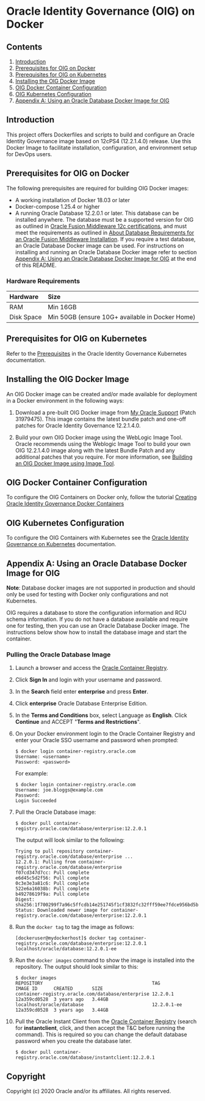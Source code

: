 Oracle Identity Governance (OIG) on Docker
==========================================


## Contents

1. [Introduction](#introduction)
2. [Prerequisites for OIG on Docker](#prerequisites-for-oig-on-docker)
3. [Prerequisites for OIG on Kubernetes](#prerequisites-for-oig-on-kubernetes)
4. [Installing the OIG Docker Image](#installing-the-oig-docker-image)
5. [OIG Docker Container Configuration](#oig-docker-container-configuration)
6. [OIG Kubernetes Configuration](#oig-kubernetes-configuration)
7. [Appendix A: Using an Oracle Database Docker Image for OIG](#appendix-a-using-an-oracle-database-docker-image-for-oig)

## Introduction

This project offers Dockerfiles and scripts to build and configure an Oracle Identity Governance image based on 12cPS4 (12.2.1.4.0) release.
Use this Docker Image to facilitate installation, configuration, and environment setup for DevOps users. 

## Prerequisites for OIG on Docker

The following prerequisites are required for building OIG Docker images:

* A working installation of Docker 18.03 or later
* Docker-compose 1.25.4 or higher
* A running Oracle Database 12.2.0.1 or later. This database can be installed anywhere. The database must be a supported version for OIG as outlined in [Oracle Fusion Middleware 12c certifications](https://www.oracle.com/technetwork/middleware/fmw-122140-certmatrix-5763476.xlsx), and must meet the requirements as outlined in [About Database Requirements for an Oracle Fusion Middleware Installation](http://www.oracle.com/pls/topic/lookup?ctx=fmw122140&id=GUID-4D3068C8-6686-490A-9C3C-E6D2A435F20A).  If you require a test database, an Oracle Database Docker image can be used. For instructions on installing and running an Oracle Database Docker image refer to section [Appendix A: Using an Oracle Database Docker Image for OIG](#appendix-a-using-an-oracle-database-docker-image-for-oig) at the end of this README.

### Hardware Requirements

| Hardware  | Size                                              |
| :-------- | :-------------------------------------------------|
| RAM       | Min 16GB                                          |
| Disk Space| Min 50GB (ensure 10G+ available in Docker Home)   |

## Prerequisites for OIG on Kubernetes

Refer to the [Prerequisites](https://oracle.github.io/fmw-kubernetes/oig/prerequisites) in the Oracle Identity Governance Kubernetes documentation.

## Installing the OIG Docker Image

An OIG Docker image can be created and/or made available for deployment in a Docker environment in the following ways:

1. Download a pre-built OIG Docker image from [My Oracle Support](https://support.oracle.com) (Patch 31979475).  This image contains the latest bundle patch and one-off patches for Oracle Identity Governance 12.2.1.4.0.

1. Build your own OIG Docker image using the WebLogic Image Tool. Oracle recommends using the Weblogic Image Tool to build your own OIG 12.2.1.4.0 image along with the latest Bundle Patch and any additional patches that you require. For more information, see [Building an OIG Docker Image using Image Tool](https://github.com/oracle/docker-images/tree/master/OracleIdentityGovernance/imagetool/12.2.1.4.0).


## OIG Docker Container Configuration
 
To configure the OIG Containers on Docker only, follow the tutorial [Creating Oracle Identity Governance Docker Containers](https://docs.oracle.com/en/middleware/idm/identity-governance/12.2.1.4/tutorial-oig-docker/)

## OIG Kubernetes Configuration

To configure the OIG Containers with Kubernetes see the [Oracle Identity Governance on Kubernetes](https://oracle.github.io/fmw-kubernetes/oig/) documentation.

## Appendix A: Using an Oracle Database Docker Image for OIG

**Note**: Database docker images are not supported in production and should only be used for testing with Docker only configurations and not Kubernetes.

OIG requires a database to store the configuration information and RCU schema information. If you do not have a database available and require one for testing, then you can use an Oracle Database Docker image. The instructions below show how to install the database image and start the container.
 
### Pulling the Oracle Database Image

1. Launch a browser and access the [Oracle Container Registry](https://container-registry.oracle.com/).
1. Click **Sign In** and login with your username and password.
1. In the **Search** field enter **enterprise** and press **Enter**.
1. Click **enterprise** Oracle Database Enterprise Edition.
1. In the **Terms and Conditions** box, select Language as **English**. Click **Continue** and ACCEPT "**Terms and Restrictions**".
1. On your Docker environment login to the Oracle Container Registry and enter your Oracle SSO username and password when prompted:

   ```
   $ docker login container-registry.oracle.com
   Username: <username>
   Password: <password>
   ```
   
   For example:
   
   ```
   $ docker login container-registry.oracle.com
   Username: joe.bloggs@example.com
   Password:
   Login Succeeded 
   ```
   
1. Pull the Oracle Database image:
  
   ```
   $ docker pull container-registry.oracle.com/database/enterprise:12.2.0.1
   ```
   
   The output will look similar to the following:	
   
   ```
   Trying to pull repository container-registry.oracle.com/database/enterprise ...
   12.2.0.1: Pulling from container-registry.oracle.com/database/enterprise
   f07cd347d7cc: Pull complete
   e6d45c5d2f56: Pull complete
   0c3e3e3a81c6: Pull complete
   522e6a16038b: Pull complete
   b49278619f9a: Pull complete
   Digest: sha256:1f700299f7a96c5ffcdb14e251745f1cf3832fc32fff59ee7fdce956bd5b5bf8
   Status: Downloaded newer image for container-registry.oracle.com/database/enterprise:12.2.0.1
   ```
	
1. Run the `docker tag` to tag the image as follows:

   ```
   [dockeruser@mydockerhost]$ docker tag container-registry.oracle.com/database/enterprise:12.2.0.1 localhost/oracle/database:12.2.0.1-ee
   ```
	
1. Run the `docker images` command to show the image is installed into the repository. The output should look similar to this:	
	
   ```
   $ docker images
   REPOSITORY                                        TAG           IMAGE ID      CREATED       SIZE
   container-registry.oracle.com/database/enterprise 12.2.0.1      12a359cd0528  3 years ago   3.44GB
   localhost/oracle/database                         12.2.0.1-ee   12a359cd0528  3 years ago   3.44GB
   ```

1. Pull the Oracle Instant Client from the [Oracle Container Registry](https://container-registry.oracle.com/) (search for **instantclient**, click, and then accept the T&C before running the command).  This is required so you can change the default database password when you create the database later.
  
   ```
   $ docker pull container-registry.oracle.com/database/instantclient:12.2.0.1
   ```
  
## Copyright
Copyright (c) 2020 Oracle and/or its affiliates. All rights reserved.
